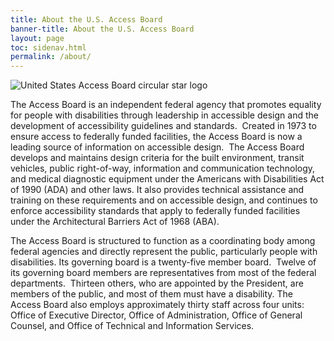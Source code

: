 ```yaml
---
title: About the U.S. Access Board
banner-title: About the U.S. Access Board
layout: page
toc: sidenav.html
permalink: /about/
---
```


<img src="{{site.baseurl}}/images/usab-seal.svg" class="float-right maxw-card-lg padding-left-2 padding-bottom-2" alt="United States Access Board circular star logo" />

The Access Board is an independent federal agency that promotes equality for people with disabilities through leadership in accessible design and the development of accessibility guidelines and standards.&nbsp;
Created in 1973 to ensure access to federally funded facilities, the Access Board is now a leading source of information on accessible design.&nbsp;
The Access Board develops and maintains design criteria for the built environment, transit vehicles, public right-of-way, information and communication technology, and medical diagnostic equipment under the Americans with Disabilities Act of 1990 (ADA) and other laws.  It also provides technical assistance and training on these requirements and on accessible design, and continues to enforce accessibility standards that apply to federally funded facilities under the Architectural Barriers Act of 1968 (ABA).

The Access Board is structured to function as a coordinating body among federal agencies and directly represent the public, particularly people with disabilities. Its governing board is a twenty-five member board.&nbsp;
Twelve of its governing board members are representatives from most of the federal departments.&nbsp;
Thirteen others, who are appointed by the President, are members of the public, and most of them must have a disability. The Access Board also employs approximately thirty staff across four units: Office of Executive Director, Office of Administration, Office of General Counsel, and Office of Technical and Information Services. 
